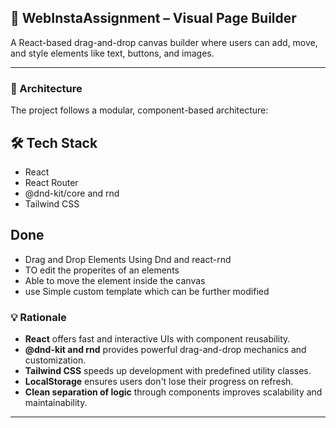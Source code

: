 ## 🧱 WebInstaAssignment – Visual Page Builder

A React-based drag-and-drop canvas builder where users can add, move, and style elements like text, buttons, and images.

---

### 📐 Architecture

The project follows a modular, component-based architecture:


## 🛠️ Tech Stack

- React
- React Router
- @dnd-kit/core and rnd
- Tailwind CSS

## Done 
- Drag and Drop Elements Using Dnd and react-rnd
- TO edit the properites of an elements
- Able to move the element inside the canvas
- use Simple custom template which can be further modified

### 💡 Rationale

- **React** offers fast and interactive UIs with component reusability.
- **@dnd-kit and rnd** provides powerful drag-and-drop mechanics and customization.
- **Tailwind CSS** speeds up development with predefined utility classes.
- **LocalStorage** ensures users don't lose their progress on refresh.
- **Clean separation of logic** through components improves scalability and maintainability.

---

